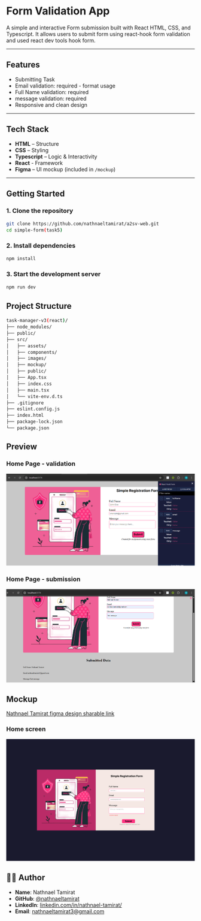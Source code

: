 # Form Validation App

A simple and interactive Form submission built with React HTML, CSS, and Typescript. It allows users to submit form using react-hook form validation and used react dev tools hook form.

---

##  Features

- Submitting Task
- Email validation: required - format usage
- Full Name validation: required
- message validation: required
- Responsive and clean design


---

##  Tech Stack

- **HTML** – Structure
- **CSS** – Styling
- **Typescript** – Logic & Interactivity
- **React** - Framework
- **Figma** – UI mockup (included in `/mockup`)


---

##  Getting Started

### 1. Clone the repository

```bash
git clone https://github.com/nathnaeltamirat/a2sv-web.git
cd simple-form(task5)
```

### 2. Install dependencies
```bash
npm install
```

### 3. Start the development server
```bash
npm run dev
```
## Project Structure
```bash
task-manager-v3(react)/
├── node_modules/
├── public/
├── src/
│   ├── assets/
│   ├── components/
│   ├── images/
│   ├── mockup/
│   ├── public/
│   ├── App.tsx
│   ├── index.css
│   ├── main.tsx
│   └── vite-env.d.ts
├── .gitignore
├── eslint.config.js
├── index.html
├── package-lock.json
└── package.json

```



## Preview

###  Home Page - validation
![validation](src/images/home.png)
###  Home Page - submission
![submission](src/images/submission.png)



  

## Mockup
[Nathnael Tamirat figma design sharable link](https://www.figma.com/design/wRqmc7VLVD5Bc1cOyrmv06/Untitled?node-id=1-2&t=ZwnTrgORUhjuUrOT-1)
###  Home screen
![Home  Screen](src/mockup/Form.png)


## 👨‍💻 Author

- **Name**: Nathnael Tamirat  
- **GitHub**: [@nathnaeltamirat](https://github.com/yourusername)  
- **LinkedIn**: [linkedin.com/in/nathnael-tamirat/](https://www.linkedin.com/in/nathnael-tamirat/)  
- **Email**: nathnaeltamirat3@gmail.com

